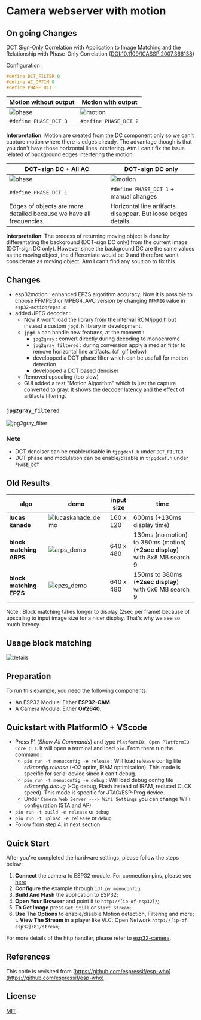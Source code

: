 # Camera webserver with motion

## On going Changes

DCT Sign-Only Correlation with Application to Image Matching and the Relationship with Phase-Only Correlation ([DOI:10.1109/ICASSP.2007.366138](https://www.researchgate.net/publication/224711136_DCT_Sign-Only_Correlation_with_Application_to_Image_Matching_and_the_Relationship_with_Phase-Only_Correlation))

Configuration : 
```c
#define DCT_FILTER 0
#define AC_OPTIM 0
#define PHASE_DCT 1
```

|Motion without output| Motion with output |
|---|---|
|![phase](data/motion_b.gif) | ![motion](data/motion.gif)|
|`#define PHASE_DCT 3`|`#define PHASE_DCT 2`|

**Interpretation**: Motion are created from the DC component only so we can't capture motion where there is edges already. The advantage though is that you don't have those horizontal lines interfering. Atm I can't fix the issue related of background edges interfering the motion.


|DCT-sign DC + All AC| DCT-sign DC only |
|---|---|
|![phase](data/DCT-sign_DCplusAC.gif) | ![motion](data/DCT-sign_DConly.gif)|
|`#define PHASE_DCT 1`|`#define PHASE_DCT 1` + manual changes|
|Edges of objects are more detailed because we have all frequencies.|Horizontal line artifacts disappear. But loose edges details.|

**Interpretation**: The process of returning moving object is done by differentating the background (DCT-sign DC only) from the current image (DCT-sign DC only). However since the background DC are the same values as the moving object, the differentiate would be 0 and therefore won't considerate as moving object. Atm I can't find any solution to fix this.


## Changes
- esp32motion : enhanced EPZS algorithm accuracy. Now it is possible to choose FFMPEG or MPEG4_AVC version by changing `FFMPEG` value in `esp32-motion/epsz.c` 
- added JPEG decoder :
  - Now it won't load the library from the internal ROM/jpgd.h but instead a custom `jpgd.h` library in development.
  - `jpgd.h` can handle new features, at the moment : 
    -   `jpg2gray` : convert directly during decoding to monochrome
    -   `jpg2gray_filtered` : during conversion apply a median filter to remove horizontal line artifacts. (cf .gif below)
    -   developped a DCT-phase filter which can be usefull for motion detection
    -   developped a DCT based denoiser
  -   Removed upscaling (too slow)
  -   GUI added a test "Motion Algorithm" which is just the capture converted to gray. It shows the decoder latency and the effect of artifacts filtering.   

### `jpg2gray_filtered`
![jpg2gray_filter](data/jpg2gray_filter.gif)


### Note 
 - DCT denoiser can be enable/disable in `tjpgdcnf.h` under `DCT_FILTER`
 - DCT phase and modulation can be enable/disable in `tjpgdcnf.h` under `PHASE_DCT`
## Old Results

| algo  | demo  | input size | time |
|---|---|---|---|
|  **lucas kanade** |  ![lucaskanade_demo](data/lucaskanade_demo.gif)   | 160 x 120 |  600ms (+130ms display time)
| **block matching ARPS** |  ![arps_demo](data/arps_demo.gif) | 640 x 480 | 130ms (no motion) to 380ms (motion)  (**+2sec display**) with 8x8 MB search 9|
| **block matching EPZS** | ![epzs_demo](data/epzs_demo.gif) | 640 x 480 |  150ms to 380ms (**+2sec display**) with 6x6 MB search 9|

Note : Block matching takes longer to display (2sec per frame) because of upscaling to input image size for a nicer display. That's why we see so much latency.


## Usage block matching

![details](data/view-detailed.png)

## Preparation

To run this example, you need the following components:

* An ESP32 Module: Either **ESP32-CAM**.
* A Camera Module: Either **OV2640**.

## Quickstart with PlatformIO + VScode

 - Press F1 (_Show All Commands_) and type `PlatformIO: Open PlatformIO Core CLI`. It will open a terminal and load `pio`. From there run the command :
   - `pio run -t menuconfig -e release` : Will load release config file  _sdkconfig.release_ (-O2 optim, IRAM optimisation). This mode is specific for serial device since it can't debug.
   - `pio run -t menuconfig -e debug` : Will load debug config file  _sdkconfig.debug_ (-Og debug, Flash instead of IRAM, reduced CLCK speed). This mode is specific for JTAG/ESP-Prog device.
   - Under `Camera Web Server ---> Wifi Settings` you can change WiFi configuration (STA and AP)
 - `pio run -t build -e release` or `debug`
 - `pio run -t upload -e release`  or `debug`
 - Follow from step 4. in next section



## Quick Start

After you've completed the hardware settings, please follow the steps below:

1. **Connect** the camera to ESP32 module. For connection pins, please see [here](https://github.com/espressif/esp-who/blob/master/docs/en/Camera_connections.md)
2. **Configure** the example through `idf.py menuconfig`;
3. **Build And Flash** the application to ESP32;
4. **Open Your Browser** and point it to `http://[ip-of-esp32]/`;
5. **To Get Image** press `Get Still` or `Start Stream`;
6. **Use The Options** to enable/disable Motion detection, Filtering and more;
t. **View The Stream**  in a player like VLC: Open Network `http://[ip-of-esp32]:81/stream`;

For more details of the http handler, please refer to [esp32-camera](https://github.com/espressif/esp32-camera).


## References

This code is revisited from [https://github.com/espressif/esp-who](https://github.com/espressif/esp-who) .

## License
[MIT](https://choosealicense.com/licenses/mit/)
